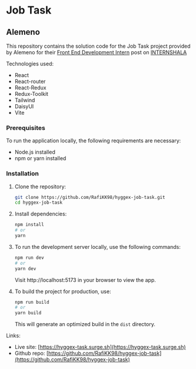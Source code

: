# Job Task
## Alemeno


This repository contains the solution code for the Job Task project provided by Alemeno for their [Front End Development Intern](https://internshala.com/internship/detail/front-end-development-work-from-home-job-internship-at-alemeno1705129177) post on [INTERNSHALA](https://internshala.com)

Technologies used:
- React
- React-router
- React-Redux
- Redux-Toolkit
- Tailwind
- DaisyUI
- Vite

### Prerequisites

To run the application locally, the following requirements are necessary:

- Node.js installed
- npm or yarn installed

### Installation
1. Clone the repository:

   ```bash
   git clone https://github.com/RafiKK98/hyggex-job-task.git
   cd hyggex-job-task
   ```
2. Install dependencies:
    ```bash
    npm install
    # or
    yarn
    ```
3. To run the development server locally, use the following commands:
    ```bash
    npm run dev
    # or
    yarn dev
    ```
    Visit http://localhost:5173 in your browser to view the app.
4. To build the project for production, use:
    ```bash
    npm run build
    # or
    yarn build
    ```
    This will generate an optimized build in the `dist` directory.

Links:
- Live site: [https://hyggex-task.surge.sh](https://hyggex-task.surge.sh)
- Github repo: [https://github.com/RafiKK98/hyggex-job-task](https://github.com/RafiKK98/hyggex-job-task)
